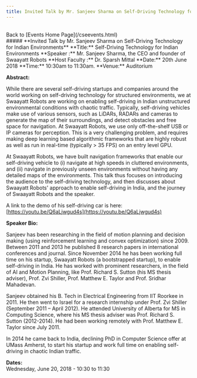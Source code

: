 ```yaml
---
title: Invited Talk by Mr. Sanjeev Sharma on Self-Driving Technology for Indian Environments
---
```

<br>
Back to [Events Home Page](/cseevents.html)  
<br>
##### **Invited Talk by Mr. Sanjeev Sharma on Self-Driving Technology for Indian Environments**
**Title:** Self-Driving Technology for Indian Environments  
**Speaker :**  Mr. Sanjeev Sharma, the CEO and founder of Swaayatt Robots  
**Host Faculty :** Dr. Sparsh Mittal  
**Date:** 20th June 2018  
**Time:** 10:30am to 11:30am.  
**Venue:** Auditorium  
 
**Abstract:**

While there are several self-driving startups and companies around the world working on self-driving technology for structured environments, we at Swaayatt Robots are working on enabling self-driving in Indian unstructured environmental conditions with chaotic traffic. Typically, self-driving vehicles make use of various sensors, such as LiDARs, RADARs and cameras to generate the map of their surroundings, and detect obstacles and free space for navigation. At Swaayatt Robots, we use only off-the-shelf USB or IP cameras for perception. This is a very challenging problem, and requires making deep learning based algorithmic frameworks that are highly robust as well as run in real-time (typically > 35 FPS) on an entry level GPU. 
 
At Swaayatt Robots, we have built navigation frameworks that enable our self-driving vehicle to (i) navigate at high speeds in cluttered environments, and (ii) navigate in previously unseen environments without having any detailed maps of the environments. This talk thus focuses on introducing the audience to the self-driving technology, and then discusses about Swaayatt Robots' approach to enable self-driving in India, and the journey of Swaayatt Robots and the speaker.
 
A link to the demo of his self-driving car is here: [https://youtu.be/Q6aLjwgud4s](https://youtu.be/Q6aLjwgud4s) 
 
**Speaker Bio:**

Sanjeev has been researching in the field of motion planning and decision making (using reinforcement learning and convex optimization) since 2009. Between 2011 and 2013 he published 8 research papers in international conferences and journal. Since November 2014 he has been working full time on his startup, Swaayatt Robots (a bootstrapped startup), to enable self-driving in India. He has worked with prominent researchers, in the field of AI and Motion Planning, like Prof. Richard S. Sutton (his MS thesis adviser), Prof. Zvi Shiller, Prof. Matthew E. Taylor and Prof. Sridhar Mahadevan.
 
Sanjeev obtained his B. Tech in Electrical Engineering from IIT Roorkee in 2011. He then went to Israel for a research internship under Prof. Zvi Shiller (September 2011 – April 2012). He attended University of Alberta for MS in Computing Science, where his MS thesis adviser was Prof. Richard S. Sutton (2012-2014). He had been working remotely with Prof. Matthew E. Taylor since July 2011.
 
In 2014 he came back to India, declining PhD in Computer Science offer at UMass Amherst, to start his startup and work full time on enabling self-driving in chaotic Indian traffic.
 
**Dates:**  
Wednesday, June 20, 2018 - 10:30 to 11:30